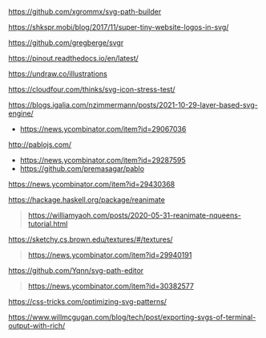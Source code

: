 https://github.com/xgrommx/svg-path-builder

https://shkspr.mobi/blog/2017/11/super-tiny-website-logos-in-svg/

https://github.com/gregberge/svgr

https://pinout.readthedocs.io/en/latest/

https://undraw.co/illustrations

https://cloudfour.com/thinks/svg-icon-stress-test/

https://blogs.igalia.com/nzimmermann/posts/2021-10-29-layer-based-svg-engine/
* https://news.ycombinator.com/item?id=29067036

http://pablojs.com/
* https://news.ycombinator.com/item?id=29287595
* https://github.com/premasagar/pablo

https://news.ycombinator.com/item?id=29430368

https://hackage.haskell.org/package/reanimate
> https://williamyaoh.com/posts/2020-05-31-reanimate-nqueens-tutorial.html

https://sketchy.cs.brown.edu/textures/#/textures/
> https://news.ycombinator.com/item?id=29940191

https://github.com/Yqnn/svg-path-editor
> https://news.ycombinator.com/item?id=30382577

https://css-tricks.com/optimizing-svg-patterns/

https://www.willmcgugan.com/blog/tech/post/exporting-svgs-of-terminal-output-with-rich/